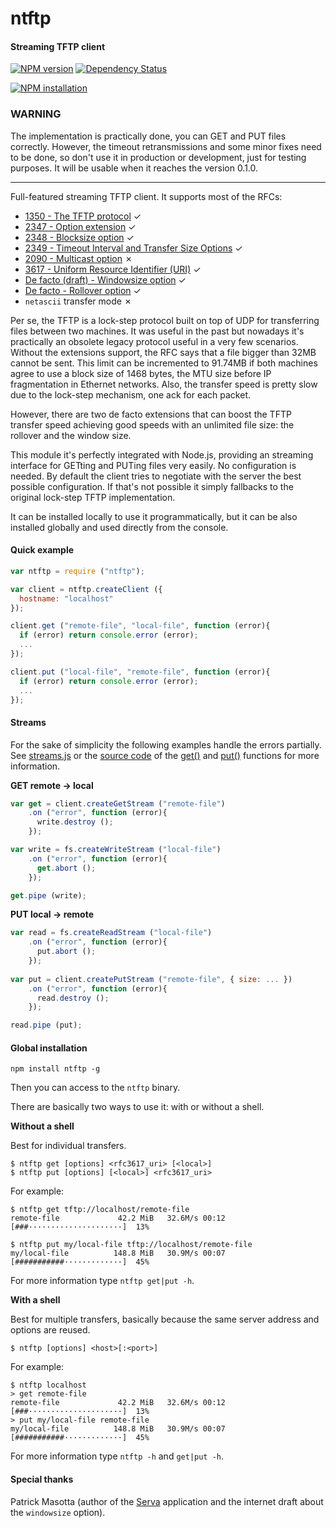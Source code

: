 ntftp
=====

#### Streaming TFTP client ####

[![NPM version](https://badge.fury.io/js/ntftp.png)](http://badge.fury.io/js/ntftp "Fury Version Badge")
[![Dependency Status](https://david-dm.org/gagle/node-ntftp.png)](https://david-dm.org/gagle/node-ntftp "David Dependency Manager Badge")

[![NPM installation](https://nodei.co/npm/ntftp.png?mini=true)](https://nodei.co/npm/ntftp "NodeICO Badge")

### WARNING ###

The implementation is practically done, you can GET and PUT files correctly. However, the timeout retransmissions and some minor fixes need to be done, so don't use it in production or development, just for testing purposes. It will be usable when it reaches the version 0.1.0.

---

Full-featured streaming TFTP client. It supports most of the RFCs:

- [1350 - The TFTP protocol](http://www.ietf.org/rfc/rfc1350.txt) ✓
- [2347 - Option extension](http://www.ietf.org/rfc/rfc2347.txt) ✓
- [2348 - Blocksize option](http://www.ietf.org/rfc/rfc2348.txt) ✓
- [2349 - Timeout Interval and Transfer Size Options](http://www.ietf.org/rfc/rfc2349.txt) ✓
- [2090 - Multicast option](http://www.ietf.org/rfc/rfc2090.txt) ✗
- [3617 - Uniform Resource Identifier (URI)](http://www.ietf.org/rfc/rfc3617.txt) ✓
- [De facto (draft) - Windowsize option](http://www.ietf.org/id/draft-masotta-tftpexts-windowsize-opt-08.txt) ✓
- [De facto - Rollover option](http://www.compuphase.com/tftp.htm) ✓
- `netascii` transfer mode ✗

Per se, the TFTP is a lock-step protocol built on top of UDP for transferring files between two machines. It was useful in the past but nowadays it's practically an obsolete legacy protocol useful in a very few scenarios. Without the  extensions support, the RFC says that a file bigger than 32MB cannot be sent. This limit can be incremented to 91.74MB if both machines agree to use a block size of 1468 bytes, the MTU size before IP fragmentation in Ethernet networks. Also, the transfer speed is pretty slow due to the lock-step mechanism, one ack for each packet.

However, there are two de facto extensions that can boost the TFTP transfer speed achieving good speeds with an unlimited file size: the rollover and the window size.

This module it's perfectly integrated with Node.js, providing an streaming interface for GETting and PUTing files very easily. No configuration is needed. By default the client tries to negotiate with the server the best possible configuration. If that's not possible it simply fallbacks to the original lock-step TFTP implementation.

It can be installed locally to use it programmatically, but it can be also installed globally and used directly from the console.

#### Quick example ####

```javascript
var ntftp = require ("ntftp");

var client = ntftp.createClient ({
  hostname: "localhost"
});

client.get ("remote-file", "local-file", function (error){
  if (error) return console.error (error);
  ...
});

client.put ("local-file", "remote-file", function (error){
  if (error) return console.error (error);
  ...
});
```

#### Streams ####

For the sake of simplicity the following examples handle the errors partially. See [streams.js](https://github.com/gagle/node-ntftp/blob/master/examples/streams.js) or the [source code](https://github.com/gagle/node-ntftp/blob/master/lib/client.js) of the [get()](#client-get) and [put()](#client-put) functions for more information.

__GET remote → local__

```javascript
var get = client.createGetStream ("remote-file")
    .on ("error", function (error){
      write.destroy ();
    });

var write = fs.createWriteStream ("local-file")
    .on ("error", function (error){
      get.abort ();
    });

get.pipe (write);
```

__PUT local → remote__

```javascript
var read = fs.createReadStream ("local-file")
    .on ("error", function (error){
      put.abort ();
    });
		
var put = client.createPutStream ("remote-file", { size: ... })
    .on ("error", function (error){
      read.destroy ();
    });

read.pipe (put);
```

#### Global installation ####

```
npm install ntftp -g
```

Then you can access to the `ntftp` binary.

There are basically two ways to use it: with or without a shell.

__Without a shell__

Best for individual transfers.

```
$ ntftp get [options] <rfc3617_uri> [<local>]
$ ntftp put [options] [<local>] <rfc3617_uri>
```

For example:

```
$ ntftp get tftp://localhost/remote-file
remote-file             42.2 MiB   32.6M/s 00:12 [###·····················]  13%
```

```
$ ntftp put my/local-file tftp://localhost/remote-file
my/local-file          148.8 MiB   30.9M/s 00:07 [###########·············]  45%
```

For more information type `ntftp get|put -h`.

__With a shell__

Best for multiple transfers, basically because the same server address and options are reused.

```
$ ntftp [options] <host>[:<port>]
```

For example:

```
$ ntftp localhost
> get remote-file
remote-file             42.2 MiB   32.6M/s 00:12 [###·····················]  13%
> put my/local-file remote-file
my/local-file          148.8 MiB   30.9M/s 00:07 [###########·············]  45%
```

For more information type `ntftp -h` and `get|put -h`.

#### Special thanks ####

Patrick Masotta (author of the [Serva](http://www.vercot.com/~serva/) application and the internet draft about the `windowsize` option).